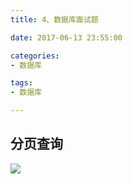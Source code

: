 ```yaml
---
title: 4、数据库面试题

date: 2017-06-13 23:55:00

categories:
- 数据库

tags:
- 数据库

---
```


## 分页查询

![](http://i.imgur.com/iUxof3t.png)

## 
